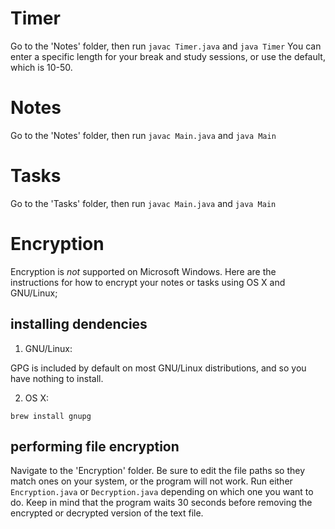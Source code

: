 # Timer
Go to the 'Notes' folder, then run ``javac Timer.java`` and ``java Timer``
You can enter a specific length for your break and study sessions, or use the default, which is 10-50.

# Notes
Go to the 'Notes' folder, then run ``javac Main.java`` and ``java Main``

# Tasks
Go to the 'Tasks' folder, then run ``javac Main.java`` and ``java Main``

# Encryption

Encryption is _not_ supported on Microsoft Windows. Here are the instructions for how
to encrypt your notes or tasks using OS X and GNU/Linux;

## installing dendencies
1. GNU/Linux:


GPG is included by default on most GNU/Linux distributions, and so you have nothing to install.


2. OS X:


```brew install gnupg```

## performing file encryption
Navigate to the 'Encryption' folder. Be sure to edit the file paths so they match ones
on your system, or the program will not work. Run either ```Encryption.java``` or
```Decryption.java``` depending on which one you want to do. Keep in mind that the 
program waits 30 seconds before removing the encrypted or decrypted version of the 
text file.
